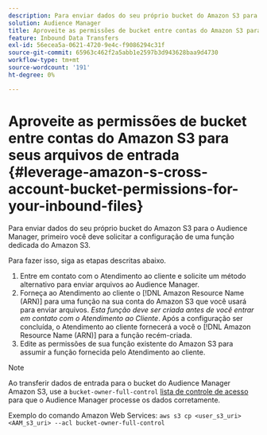 ```yaml
---
description: Para enviar dados do seu próprio bucket do Amazon S3 para o Audience Manager, primeiro você deve solicitar a configuração de uma função dedicada do Amazon S3.
solution: Audience Manager
title: Aproveite as permissões de bucket entre contas do Amazon S3 para seus arquivos de entrada
feature: Inbound Data Transfers
exl-id: 56ecea5a-0621-4720-9e4c-f9086294c31f
source-git-commit: 65963c462f2a5abb1e2597b3d943628baa9d4730
workflow-type: tm+mt
source-wordcount: '191'
ht-degree: 0%

---
```


# Aproveite as permissões de bucket entre contas do Amazon S3 para seus arquivos de entrada {#leverage-amazon-s-cross-account-bucket-permissions-for-your-inbound-files}

Para enviar dados do seu próprio bucket do Amazon S3 para o Audience Manager, primeiro você deve solicitar a configuração de uma função dedicada do Amazon S3.

Para fazer isso, siga as etapas descritas abaixo.

1. Entre em contato com o Atendimento ao cliente e solicite um método alternativo para enviar arquivos ao Audience Manager.
2. Forneça ao Atendimento ao cliente o [!DNL Amazon Resource Name (ARN)] para uma função na sua conta do Amazon S3 que você usará para enviar arquivos. _Esta função deve ser criada antes de você entrar em contato com o Atendimento ao Cliente_. Após a configuração ser concluída, o Atendimento ao cliente fornecerá a você o [!DNL Amazon Resource Name (ARN)] para a função recém-criada.
3. Edite as permissões de sua função existente do Amazon S3 para assumir a função fornecida pelo Atendimento ao cliente.

>[!NOTE]
>
>Ao transferir dados de entrada para o bucket do Audience Manager Amazon S3, use a `bucket-owner-full-control` [lista de controle de acesso](https://docs.aws.amazon.com/AmazonS3/latest/userguide/about-object-ownership.html) para que o Audience Manager processe os dados corretamente.
>
>Exemplo do comando Amazon Web Services: `aws s3 cp <user_s3_uri> <AAM_s3_uri> --acl bucket-owner-full-control`
